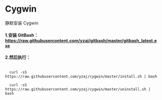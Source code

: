 # Cygwin

静默安装 Cygwin

#### 1.安装 GitBash：https://raw.githubusercontent.com/yzaj/gitbash/master/gitbash_latest.exe

#### 2.然后执行：

```shell
  
  curl -sS https://raw.githubusercontent.com/yzaj/cygwin/master/install.sh | bash
  
  curl -sS https://raw.githubusercontent.com/yzaj/cygwin/master/uninstall.sh | bash
  
```
